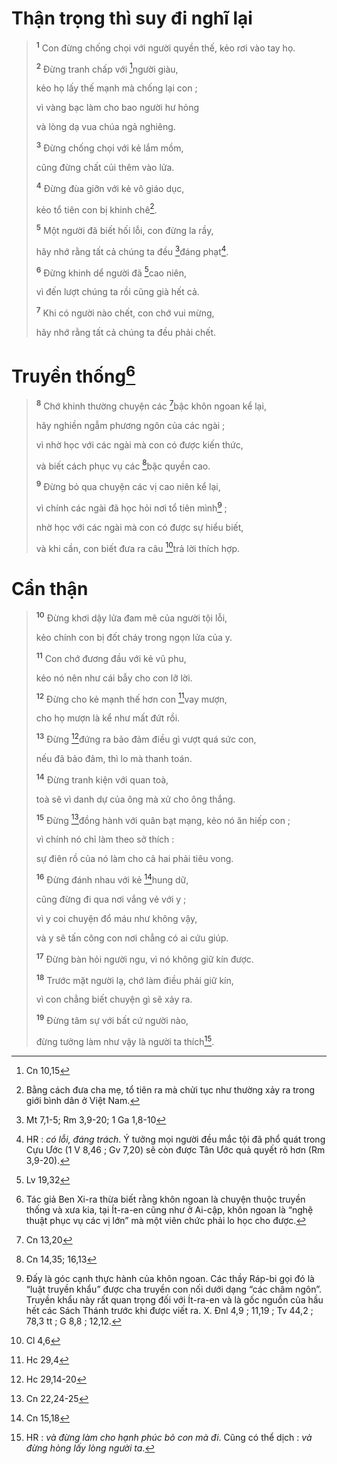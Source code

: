 # Thận trọng thì suy đi nghĩ lại

> <sup><b>1</b></sup> Con đừng chống chọi với người quyền thế, kẻo rơi vào tay họ.
>
> <sup><b>2</b></sup> Đừng tranh chấp với [^1@-28129ab9-0c19-44d3-b958-59b4305a35bd]người giàu,
>
> kẻo họ lấy thế mạnh mà chống lại con ;
>
> vì vàng bạc làm cho bao người hư hỏng
>
> và lòng dạ vua chúa ngả nghiêng.
>
> <sup><b>3</b></sup> Đừng chống chọi với kẻ lắm mồm,
>
> cũng đừng chất củi thêm vào lửa.
>
> <sup><b>4</b></sup> Đừng đùa giỡn với kẻ vô giáo dục,
>
> kẻo tổ tiên con bị khinh chê[^1-28129ab9-0c19-44d3-b958-59b4305a35bd].
>
> <sup><b>5</b></sup> Một người đã biết hối lỗi, con đừng la rầy,
>
> hãy nhớ rằng tất cả chúng ta đều [^2@-28129ab9-0c19-44d3-b958-59b4305a35bd]đáng phạt[^2-28129ab9-0c19-44d3-b958-59b4305a35bd].
>
> <sup><b>6</b></sup> Đừng khinh dể người đã [^3@-28129ab9-0c19-44d3-b958-59b4305a35bd]cao niên,
>
> vì đến lượt chúng ta rồi cũng già hết cả.
>
> <sup><b>7</b></sup> Khi có người nào chết, con chớ vui mừng,
>
> hãy nhớ rằng tất cả chúng ta đều phải chết.

# Truyền thống[^3-28129ab9-0c19-44d3-b958-59b4305a35bd]

> <sup><b>8</b></sup> Chớ khinh thường chuyện các [^4@-28129ab9-0c19-44d3-b958-59b4305a35bd]bậc khôn ngoan kể lại,
>
> hãy nghiền ngẫm phương ngôn của các ngài ;
>
> vì nhờ học với các ngài mà con có được kiến thức,
>
> và biết cách phục vụ các [^5@-28129ab9-0c19-44d3-b958-59b4305a35bd]bậc quyền cao.
>
> <sup><b>9</b></sup> Đừng bỏ qua chuyện các vị cao niên kể lại,
>
> vì chính các ngài đã học hỏi nơi tổ tiên mình[^4-28129ab9-0c19-44d3-b958-59b4305a35bd] ;
>
> nhờ học với các ngài mà con có được sự hiểu biết,
>
> và khi cần, con biết đưa ra câu [^6@-28129ab9-0c19-44d3-b958-59b4305a35bd]trả lời thích hợp.

# Cẩn thận

> <sup><b>10</b></sup> Đừng khơi dậy lửa đam mê của người tội lỗi,
>
> kẻo chính con bị đốt cháy trong ngọn lửa của y.
>
> <sup><b>11</b></sup> Con chớ đương đầu với kẻ vũ phu,
>
> kẻo nó nên như cái bẫy cho con lỡ lời.
>
> <sup><b>12</b></sup> Đừng cho kẻ mạnh thế hơn con [^7@-28129ab9-0c19-44d3-b958-59b4305a35bd]vay mượn,
>
> cho họ mượn là kể như mất đứt rồi.
>
> <sup><b>13</b></sup> Đừng [^8@-28129ab9-0c19-44d3-b958-59b4305a35bd]đứng ra bảo đảm điều gì vượt quá sức con,
>
> nếu đã bảo đảm, thì lo mà thanh toán.
>
> <sup><b>14</b></sup> Đừng tranh kiện với quan toà,
>
> toà sẽ vì danh dự của ông mà xử cho ông thắng.
>
> <sup><b>15</b></sup> Đừng [^9@-28129ab9-0c19-44d3-b958-59b4305a35bd]đồng hành với quân bạt mạng, kẻo nó ăn hiếp con ;
>
> vì chính nó chỉ làm theo sở thích :
>
> sự điên rồ của nó làm cho cả hai phải tiêu vong.
>
> <sup><b>16</b></sup> Đừng đánh nhau với kẻ [^10@-28129ab9-0c19-44d3-b958-59b4305a35bd]hung dữ,
>
> cũng đừng đi qua nơi vắng vẻ với y ;
>
> vì y coi chuyện đổ máu như không vậy,
>
> và y sẽ tấn công con nơi chẳng có ai cứu giúp.
>
> <sup><b>17</b></sup> Đừng bàn hỏi người ngu, vì nó không giữ kín được.
>
> <sup><b>18</b></sup> Trước mặt người lạ, chớ làm điều phải giữ kín,
>
> vì con chẳng biết chuyện gì sẽ xảy ra.
>
> <sup><b>19</b></sup> Đừng tâm sự với bất cứ người nào,
>
> đừng tưởng làm như vậy là người ta thích[^5-28129ab9-0c19-44d3-b958-59b4305a35bd].

[^1-28129ab9-0c19-44d3-b958-59b4305a35bd]: Bằng cách đưa cha mẹ, tổ tiên ra mà chửi tục như thường xảy ra trong giới bình dân ở Việt Nam.
[^2-28129ab9-0c19-44d3-b958-59b4305a35bd]: HR : *có lỗi, đáng trách*. Ý tưởng mọi người đều mắc tội đã phổ quát trong Cựu Ước (1 V 8,46 ; Gv 7,20) sẽ còn được Tân Ước quả quyết rõ hơn (Rm 3,9-20).
[^3-28129ab9-0c19-44d3-b958-59b4305a35bd]: Tác giả Ben Xi-ra thừa biết rằng khôn ngoan là chuyện thuộc truyền thống và xưa kia, tại Ít-ra-en cũng như ở Ai-cập, khôn ngoan là “nghệ thuật phục vụ các vị lớn” mà một viên chức phải lo học cho được.
[^4-28129ab9-0c19-44d3-b958-59b4305a35bd]: Đấy là góc cạnh thực hành của khôn ngoan. Các thầy Ráp-bi gọi đó là “luật truyền khẩu” được cha truyền con nối dưới dạng “các châm ngôn”. Truyền khẩu này rất quan trọng đối với Ít-ra-en và là gốc nguồn của hầu hết các Sách Thánh trước khi được viết ra. X. Đnl 4,9 ; 11,19 ; Tv 44,2 ; 78,3 tt ; G 8,8 ; 12,12.
[^5-28129ab9-0c19-44d3-b958-59b4305a35bd]: HR : *và đừng làm cho hạnh phúc bỏ con mà đi*. Cũng có thể dịch : *và đừng hòng lấy lòng người ta*.
[^1@-28129ab9-0c19-44d3-b958-59b4305a35bd]: Cn 10,15
[^2@-28129ab9-0c19-44d3-b958-59b4305a35bd]: Mt 7,1-5; Rm 3,9-20; 1 Ga 1,8-10
[^3@-28129ab9-0c19-44d3-b958-59b4305a35bd]: Lv 19,32
[^4@-28129ab9-0c19-44d3-b958-59b4305a35bd]: Cn 13,20
[^5@-28129ab9-0c19-44d3-b958-59b4305a35bd]: Cn 14,35; 16,13
[^6@-28129ab9-0c19-44d3-b958-59b4305a35bd]: Cl 4,6
[^7@-28129ab9-0c19-44d3-b958-59b4305a35bd]: Hc 29,4
[^8@-28129ab9-0c19-44d3-b958-59b4305a35bd]: Hc 29,14-20
[^9@-28129ab9-0c19-44d3-b958-59b4305a35bd]: Cn 22,24-25
[^10@-28129ab9-0c19-44d3-b958-59b4305a35bd]: Cn 15,18